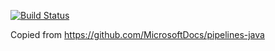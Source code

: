 
[![Build Status](https://dev.azure.com/MyAZDevOps/myAZDevOpsProject/_apis/build/status/myAZDevOpsPipeline.CI?branchName=develop)](https://dev.azure.com/MyAZDevOps/myAZDevOpsProject/_build/latest?definitionId=1&branchName=develop)

Copied from https://github.com/MicrosoftDocs/pipelines-java


